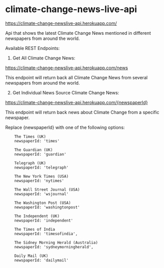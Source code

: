 # climate-change-news-live-api

https://climate-change-newslive-api.herokuapp.com/

Api that shows the latest Climate Change News mentioned in different newspapers from around the world.

Available REST Endpoints:

1) Get All Climate Change News:

https://climate-change-newslive-api.herokuapp.com/news

This endpoint will return back all Climate Change News from several newspapers from around the world.

2) Get Individual News Source Climate Change News:

https://climate-change-newslive-api.herokuapp.com/{newspaperId}

This endpoint will return back news about Climate Change from a specific newspaper.

Replace {newspaperId} with one of the following options:
        
        The Times (UK)
        newspaperId: 'times'
        
        The Guardian (UK)
        newspaperId: 'guardian'
        
        Telegraph (UK)
        newspaperId: 'telegraph'
        
        The New York Times (USA)
        newspaperId: 'nytimes'
        
        The Wall Street Journal (USA)
        newspaperId: 'wsjournal'
        
        The Washington Post (USA)
        newspaperId: 'washingtonpost'
       
        The Independent (UK)
        newspaperId: 'independent'
        
        The Times of India
        newspaperId: 'timesofindia',
       
        The Sidney Morning Herald (Australia)
        newspaperId: 'sydneymorningherald',
        
        Daily Mail (UK)
        newspaperId: 'dailymail'
        
  
